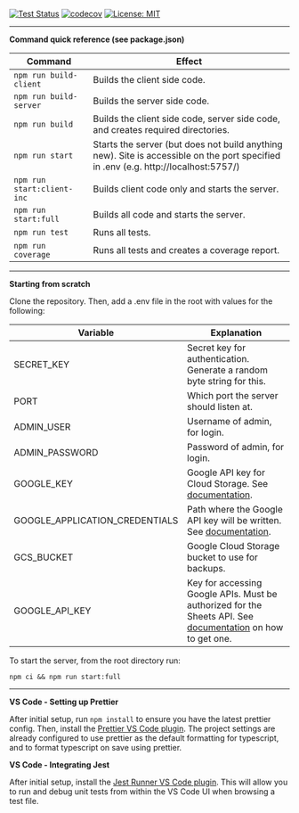 [![Test Status](https://github.com/nkprasad12/dnd/actions/workflows/ci-workflow.yaml/badge.svg)](https://github.com/nkprasad12/dnd/actions)
[![codecov](https://codecov.io/gh/nkprasad12/dnd/branch/main/graph/badge.svg?token=S5UQEM5QI1)](https://codecov.io/gh/nkprasad12/dnd)
[![License: MIT](https://img.shields.io/badge/License-MIT-yellow.svg)](https://opensource.org/licenses/MIT)

***

**Command quick reference (see package.json)**

Command | Effect
------- | ------
`npm run build-client ` | Builds the client side code.
`npm run build-server` | Builds the server side code.
`npm run build` | Builds the client side code, server side code, and creates required directories.
`npm run start` | Starts the server (but does not build anything new). Site is accessible on the port specified in .env (e.g. http://localhost:5757/)
`npm run start:client-inc` | Builds client code only and starts the server.
`npm run start:full` | Builds all code and starts the server.
`npm run test` | Runs all tests.
`npm run coverage` | Runs all tests and creates a coverage report.

***

**Starting from scratch**

Clone the repository. Then, add a .env file in the root with values for the following:

Variable | Explanation
-------- | -----------
SECRET_KEY | Secret key for authentication. Generate a random byte string for this.
PORT | Which port the server should listen at.
ADMIN_USER | Username of admin, for login.
ADMIN_PASSWORD | Password of admin, for login.
GOOGLE_KEY | Google API key for Cloud Storage. See [documentation](https://cloud.google.com/docs/authentication/production#passing_variable).
GOOGLE_APPLICATION_CREDENTIALS | Path where the Google API key will be written. See [documentation](https://cloud.google.com/docs/authentication/production#passing_variable).
GCS_BUCKET | Google Cloud Storage bucket to use for backups.
GOOGLE_API_KEY | Key for accessing Google APIs. Must be authorized for the Sheets API. See [documentation](https://developers.google.com/sheets/api/guides/authorizing#APIKey) on how to get one.

To start the server, from the root directory run:

`npm ci && npm run start:full`

***

**VS Code - Setting up Prettier**

After initial setup, run `npm install` to ensure you have the latest prettier config. Then, install the 
[Prettier VS Code plugin](https://marketplace.visualstudio.com/items?itemName=esbenp.prettier-vscode). 
The project settings are already configured to use prettier as the default formatting for typescript,
and to format typescript on save using prettier. 

**VS Code - Integrating Jest**

After initial setup, install the [Jest Runner VS Code plugin](https://marketplace.visualstudio.com/items?itemName=firsttris.vscode-jest-runner).
This will allow you to run and debug unit tests from within the VS Code UI when browsing a test file.
